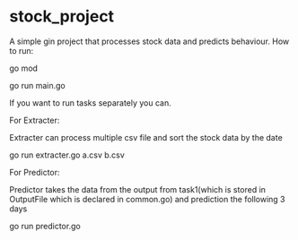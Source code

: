 # stock_project
 A simple gin project that processes stock data and predicts behaviour.
How to run:

go mod 

go run main.go

If you want to run tasks separately you can.

For Extracter:

Extracter can process multiple csv file and sort the stock data by the date

go run extracter.go a.csv b.csv

For Predictor:

Predictor takes the data from the output from task1(which is stored in OutputFile which is declared in common.go) and prediction the following 3 days

go run predictor.go
